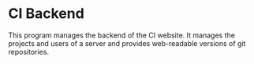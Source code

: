 # CI Backend

This program manages the backend of the CI website. It manages the projects and users of a server and provides web-readable versions of git repositories.
